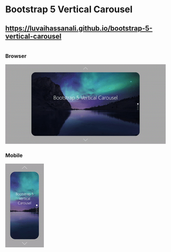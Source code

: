 # Bootstrap 5 Vertical Carousel

## https://luvaihassanali.github.io/bootstrap-5-vertical-carousel
# 
### Browser

![Browser example](./images/browser.gif)

### Mobile

![Mobile example](./images/mobile.gif)